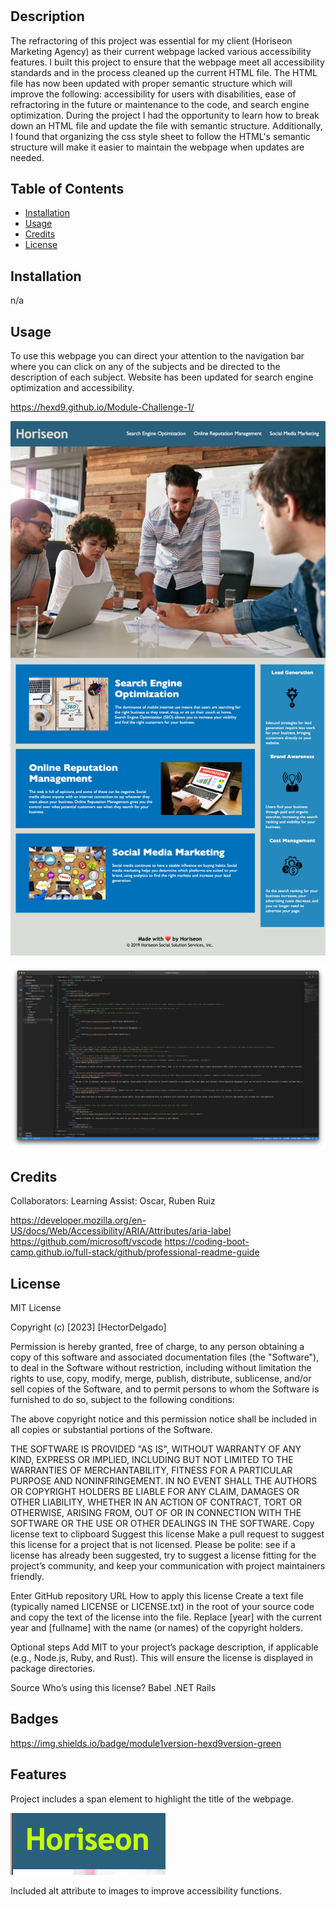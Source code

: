 # <Horiseon Marketing Agency>

## Description

The refractoring of this project was essential for my client (Horiseon Marketing Agency) as their current webpage lacked various accessibility features. I built this project to ensure that the webpage meet all accessibility standards and in the process cleaned up the current HTML file. The HTML file has now been updated with proper semantic structure which will improve the following: accessibility for users with disabilities, ease of refractoring in the future or maintenance to the code, and search engine optimization. During the project I had the opportunity to learn how to break down an HTML file and update the file with semantic structure. Additionally, I found that organizing the css style sheet to follow the HTML's semantic structure will make it easier to maintain the webpage when updates are needed. 

## Table of Contents

- [Installation](#installation)
- [Usage](#usage)
- [Credits](#credits)
- [License](#license)

## Installation

n/a

## Usage

To use this webpage you can direct your attention to the navigation bar where you can  click on any of the subjects and be directed to the description of each subject. Website has been updated for search engine optimization and accessibility. 

https://hexd9.github.io/Module-Challenge-1/

![alt text](assets/images/_index.html.png)

![alt text](assets/images/Project_Image.png)

## Credits

Collaborators:
Learning Assist: Oscar, Ruben Ruiz

https://developer.mozilla.org/en-US/docs/Web/Accessibility/ARIA/Attributes/aria-label
https://github.com/microsoft/vscode
https://coding-boot-camp.github.io/full-stack/github/professional-readme-guide

## License

MIT License

Copyright (c) [2023] [HectorDelgado]

Permission is hereby granted, free of charge, to any person obtaining a copy
of this software and associated documentation files (the "Software"), to deal
in the Software without restriction, including without limitation the rights
to use, copy, modify, merge, publish, distribute, sublicense, and/or sell
copies of the Software, and to permit persons to whom the Software is
furnished to do so, subject to the following conditions:

The above copyright notice and this permission notice shall be included in all
copies or substantial portions of the Software.

THE SOFTWARE IS PROVIDED "AS IS", WITHOUT WARRANTY OF ANY KIND, EXPRESS OR
IMPLIED, INCLUDING BUT NOT LIMITED TO THE WARRANTIES OF MERCHANTABILITY,
FITNESS FOR A PARTICULAR PURPOSE AND NONINFRINGEMENT. IN NO EVENT SHALL THE
AUTHORS OR COPYRIGHT HOLDERS BE LIABLE FOR ANY CLAIM, DAMAGES OR OTHER
LIABILITY, WHETHER IN AN ACTION OF CONTRACT, TORT OR OTHERWISE, ARISING FROM,
OUT OF OR IN CONNECTION WITH THE SOFTWARE OR THE USE OR OTHER DEALINGS IN THE
SOFTWARE.
Copy license text to clipboard
Suggest this license
Make a pull request to suggest this license for a project that is not licensed. Please be polite: see if a license has already been suggested, try to suggest a license fitting for the project’s community, and keep your communication with project maintainers friendly.

Enter GitHub repository URL
How to apply this license
Create a text file (typically named LICENSE or LICENSE.txt) in the root of your source code and copy the text of the license into the file. Replace [year] with the current year and [fullname] with the name (or names) of the copyright holders.

Optional steps
Add MIT to your project’s package description, if applicable (e.g., Node.js, Ruby, and Rust). This will ensure the license is displayed in package directories.

 Source
Who’s using this license?
Babel
.NET
Rails

## Badges

https://img.shields.io/badge/module1version-hexd9version-green

## Features

Project includes a span element to highlight the title of the webpage. <!-- <h1><span class="seo">Horiseon</span></h1> -->

![alt text](assets/images/highlighted.horiseon.png)

Included alt attribute to images to improve accessibility functions. 

